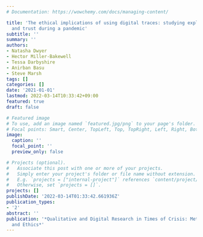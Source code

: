 ```yaml
---
# Documentation: https://wowchemy.com/docs/managing-content/

title: 'The ethical implications of using digital traces: studying explainability
  and trust during a pandemic'
subtitle: ''
summary: ''
authors:
- Natasha Dwyer
- Hector Miller-Bakewell
- Tessa Darbyshire
- Anirban Basu
- Steve Marsh
tags: []
categories: []
date: '2021-01-01'
lastmod: 2022-03-14T10:33:42+09:00
featured: true
draft: false

# Featured image
# To use, add an image named `featured.jpg/png` to your page's folder.
# Focal points: Smart, Center, TopLeft, Top, TopRight, Left, Right, BottomLeft, Bottom, BottomRight.
image:
  caption: ''
  focal_point: ''
  preview_only: false

# Projects (optional).
#   Associate this post with one or more of your projects.
#   Simply enter your project's folder or file name without extension.
#   E.g. `projects = ["internal-project"]` references `content/project/deep-learning/index.md`.
#   Otherwise, set `projects = []`.
projects: []
publishDate: '2022-03-14T01:33:42.661936Z'
publication_types:
- '2'
abstract: ''
publication: '*Qualitative and Digital Research in Times of Crisis: Methods, Reflexivity,
  and Ethics*'
---
```

